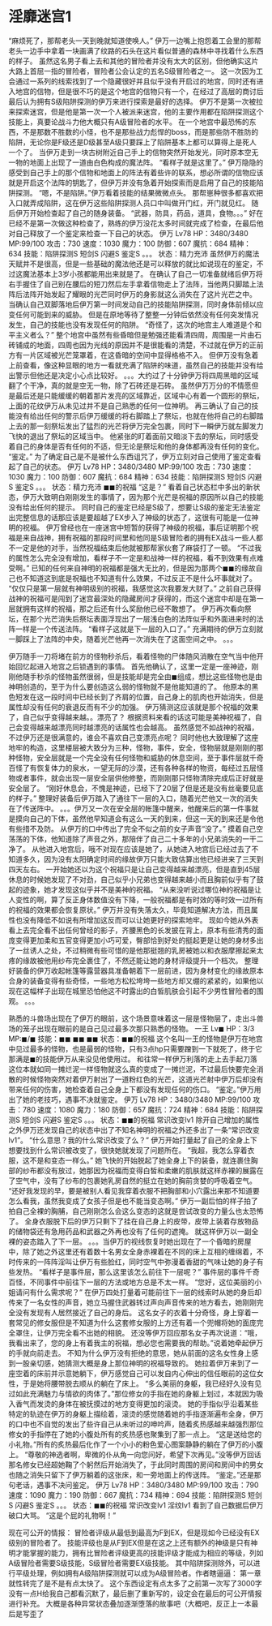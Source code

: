 # 淫靡迷宫1

“麻烦死了，那帮老头一天到晚就知道使唤人。”
伊万一边嘴上抱怨着工会里的那帮老头一边手中拿着一块画满了纹路的石头在这片看似普通的森林中寻找着什么东西的样子。
虽然这名男子看上去和其他的冒险者并没有太大的区别，但他确实这片大路上首屈一指的冒险者，冒险者公会认定的五名S级冒险者之一。
这一次因为工会通过一系列的线索找到了一个隐藏很好并且似乎没有开启过的地宫，同时还有进入地宫的信物，但是很不巧的是这个地宫的信物只有一个，在经过了高层的商讨后最后认为拥有S级陷阱探测的伊万来进行探索是最好的选择。
伊万不是第一次被拉来探索迷宫，但是他是第一次一个人被派来迷宫，他的主要作用都在陷阱探测这个技能上，真要论战斗力他大概只有A级冒险者的水平。
在一个地宫中最恐怖的东西，不是那数不胜数的小怪，也不是那些战力彪悍的boss，而是那些防不胜防的陷阱，无论你是F级还是D级甚至A级只要踩上了陷阱基本上都可以算得上是死人一个了。
当伊万走到一块古树附近自己手上的信物突然开始发光，同时原本空无一物的地面上出现了一道由白色构成的魔法阵。
“看样子就是这里了。”
伊万隐隐的感受到自己手上的那个信物和地面上的阵法有着些许的联系，想必所谓的信物应该就是开启这个法阵的钥匙了，但伊万并没有急着开始探索而是启用了自己的技能陷阱探测。
“嗯，不是陷阱。”伊万看着技能的结果微微点头。
那帮崽种很多都喜欢把入口就弄成陷阱，这在伊万这些陷阱探测人员口中叫做开门红，开门就见红。
随后伊万开始检查起了自己的随身装备。
“武器，防具，药品，道具，食物。。。”
好在已经不是第一次做这种检查了，熟练的伊万没花太多时间就完成了检查，在最后他对自己释放了一个鉴定来检查一下自己的状态。
伊万 Lv78
HP：3480/3480 MP:99/100
攻击：730 速度：1030 魔力：100
防御：607 魔抗：684 精神：634
技能：陷阱探测S 短剑S 闪避S 鉴定S 。。。
状态：精力充沛
虽然伊万的魔法天赋并不是很高，但是一些基础的魔法他还是可以释放的就比如说现在的鉴定，不过这魔法基本上3岁小孩都能用出来就是了。
在确认了自己一切准备就绪后伊万将右手握住了自己别在腰后的短刀然后左手拿着信物走上了法阵，当他两只脚踏上法阵后法阵开始发起了耀眼的光芒同时伊万的身影就这么消失在了这片光芒之中。
当确认自己双脚落地后伊万第一时间发动自己的技能陷阱探测，同时身体前倾以应变任何可能到来的威胁。
但是在原地等待了整整一分钟后依然没有任何突发情况发生，自己的技能也没有发现任何的陷阱。
“奇怪了，这次的地宫主人难道是个和平主义者么？”
整个地宫中虽然有些昏暗但是勉强还能看清四周，周围是一片由石砖铺成的地面，四周也因为光线的原因并不是很能看的清楚，不过就在伊万的正前方有一片区域被光芒笼罩着，在这昏暗的空间中显得格格不入。
但伊万没有急着上前查看，像这种显眼的地方一看就充满了陷阱的味道，虽然自己的技能并没有给出警示但他还是决定小心点比较好。
。。。大约过了十分钟伊万将四周黑暗的区域翻了个干净，真的就是空无一物，除了石砖还是石砖。
虽然伊万万分的不情愿但是最后还是只能缓缓的朝着那片发亮的区域靠近，区域中心有着一个圆形的祭坛，上面的花纹伊万从未见过并不是自己熟悉的任何一位神明。
再三确认了自己的技能没有给出任何的警示后伊万缓缓的将右脚踏上了祭坛，也就在他将自己的右脚踏上去的那一刻祭坛发出了猛烈的光芒将伊万完全包裹，同时下一瞬伊万就左脚发力飞快的退出了祭坛的区域当中。
他紧张的盯着面前又暗淡下去的祭坛，同时感受着自己的身体是否有任何的不适，但无论是祭坛和他的身体都再没有任何的变化。
“鉴定。”
为了确定自己是不是被什么东西诅咒了，伊万立刻对自己使用了鉴定查看起了自己的状态。
伊万 Lv78
HP：3480/3480 MP:99/100
攻击：730 速度：1030 魔力：100
防御：607 魔抗：684 精神：634
技能：陷阱探测S 短剑S 闪避S 鉴定S 。。。
状态：精力充沛 ◼◼的祝福
“这是？”
看着自己状态栏中多出的新状态，伊万大致明白刚刚发生的事情了，因为那个光芒是祝福的原因所以自己的技能没有给出任何的提示。
同时自己的鉴定已经是S级了，想要让S级的鉴定无法鉴定出完整信息的话那应该是要超越了EX步入了神级的状态了，这很有可能是一位神明的祝福。
伊万曾经也在一座迷宫中短暂的获得了神级的祝福，事后证明那个祝福是来自战神，拥有祝福的那段时间里和他同是S级冒险者的拥有EX战斗一些人都不一定是他的对手，当然祝福结束后他就被那帮家伙套了麻袋打了一顿。
“不过我的属性怎么完全没有增加，看样子不一定是和战神一样的祝福，看不到效果有点难受啊。”
已知的任何来自神明的祝福都是强大无比的，但是因为那两个◼◼的缘故自己也不知道这到底是祝福也不知道有什么效果，不过反正不是什么坏事就对了。
“仅仅只是第一层就有神明级别的祝福，我感觉这次我要发大财了。”
之前自己获得战神的祝福可是闯到了迷宫最深处的隐藏房间才获得的，而这个迷宫中却是在第一层就拥有这样的祝福，那之后还有什么奖励他已经不敢想了。
伊万再次看向祭坛，在那个光芒消失后祭坛表面浮现出了一层浅白色的法阵似乎和外面进来时的法阵一样是一个传送法阵。
“看样子这就是下一层的入口了。”
充满期待的伊万立刻就一脚踩上了法阵的中央，随着光芒他再一次消失在了这面空间之中。
。。。

伊万随手一刀将堵在前方的怪物秒杀后，看着怪物的尸体随风消散在空气当中他开始回忆起进入地宫之后锁遇到的事情。
首先他确认了，这里一定是一座神迹，刚刚他随手秒杀的怪物虽然很弱，但是技能却是完全由◼组成，想比这些怪物也是由神明创造的，至于为什么要创造这么弱的怪物就不是他能知道的了。
他原本的黑色短发在这一段时间中已经长到了齐肩的位置，自己身上的肌肉也开始消失，但是属性却没有任何的衰退反而有不少的加强。
伊万猜测这应该就是那个祝福的效果了，自己似乎变得越来越。。漂亮了？
根据资料来看的话这可能是美神祝福了，自己会变得越来越漂亮同时越漂亮的话属性也会越高。
虽然感觉不如战神的祝福，不过伊万还是很满意的，谁会不喜欢自己变漂亮点呢？
同时他也大致理解了这座地牢的构造，这里楼层被大致分为三种，怪物，事件，安全，怪物层就是刚刚的那种怪物，安全层就是一个完全没有任何怪物和威胁的休息空间，至于事件层就千奇百怪了有恢复体力的泉水，一望无际的沙漠，还有各种各样的物资，每经过五层怪物或者事件，就会出现一层安全层供他修整，而刚刚那只怪物清除完成后正好就是安全层了。
“刚好休息会，不愧是神迹，已经下了20层了但是还是没有丝毫要见底的样子。”
整理好装备后伊万踏入了通往下一层的入口，随着光芒他又一次的消失在了传送阵中。
。。。伊万又一次在安全层的帐篷中醒来，他醒来后的第一件事就是摸向自己的下体，虽然他早知道会有这么一天的到来，但这一天的到来还是令他有些措不及防。
从伊万的口中传出了完全不似之前的女子声音“没了。”
摸着自己空荡荡的下体，他知道除了声音之外，那陪伴了自己二十多年的小兄弟消失的一干二净了。
从他进入地宫后，哦不对现在应该是她了，从她进入地宫后已经过去了不知道多久，因为没有太阳确定时间的缘故伊万只能大致估算出他已经进来了三天到四天左右。
一开始她还以为这个祝福只是让自己变得越来越漂亮，但是直到45层休息的时候她发现了不对劲，自己似乎小兄弟也变得越来越小而且胸前似乎有了鼓起的迹象，她才发现这似乎并不是美神的祝福。
“从来没听说过哪位神的祝福是让人变性的啊，算了反正身体数值没有下降，一般祝福都是有时效的等时效一过所有的祝福的效果都会恢复原状。”
伊万并没有失落太久，毕竟知道解决方法，而且属性也没有降低不如说有所增加这反而可以让她更好的探索地牢。
现如今她从外表看上去完全看不出任何曾经的影子，齐腰黑色的长发披在背上，原本有些清秀的面庞变得更加柔和五官变得更加小巧可爱，臀部恰到好处的挺起更是让她的身材多出了一丝诱人之处，不过稍微有些可惜的是他那挺翘的乳房被她以和衣服摩擦起来太疼的缘故被他用纱布完全裹住了，不然还能让她的身材评级提升一个档次。
整理好装备的伊万收起帐篷等露营器具准备朝着下一层前进，因为身材变化的缘故原本合身的装备变得有些奇怪，一些地方松松垮垮一些地方却又绷的紧紧的，如果他以现在这幅样子出现在城里恐怕他这不时露出的白皙肌肤会引起不少男性冒险者的围观。
。。。

熟悉的斗兽场出现在了伊万的眼前，这个场景意味着这一层是怪物层了，走出斗兽场的笼子出现在眼前的是自己见过最多次那只熟悉的怪物。
一王 Lv◼
HP：3/3 MP:◼/◼
技能：◼◼ ◼◼ ◼◼
状态：◼◼的祝福
这个名叫一王的怪物是伊万在地宫中见过最多的怪物，也是最弱的怪物，只有3点hp只需要蹭到一下就死了，终于它那满是◼的技能伊万从来没见他使用过。
和往常一样伊万利落的走上去手起刀落这位本就如同一摊烂泥一样怪物就这么真的变成了一摊烂泥，不过最后快要完全消散的时候怪物突然对着伊万射出了一道粉红色的光芒，这道光芒射中伊万后却没有带来任何的伤害，她检查着自己全身上下都没有发现任何的伤口。
“鉴定。”伊万用出了她的老技巧，遇事不决就鉴定。
伊万 Lv78
HP：3480/3480 MP:99/100
攻击：780 速度：1080 魔力：180
防御：657 魔抗：724 精神：684
技能：陷阱探测S 短剑S 闪避S 鉴定S 。。。
状态：◼◼的祝福 常识改变lv1
除开自己增加的属性之外伊万还发现自己的状态中出了不知名神明的祝福之外还多出了一条“常识改变lv1”。
“什么意思？我的什么常识改变了么？”
伊万开始打量起了自己的全身上下想要找到什么常识被改变了，很快她就发现了问题所在。
“我超，我怎么穿着衣服，这不是和变态一样么。”
她飞快的开始脱起了她全身上下的装备，就连裹住胸部的纱布都没有放过，她那因为祝福而变得白皙和柔嫩的肌肤就这样赤裸的展露在了空气中，没有了纱布的包裹她乳房自然的挺立在她的胸前贪婪的呼吸着空气。
“还好我发现的早，要是被别人看见我穿着衣服不把胸部和小穴露出来那不知道要怎么看我，虽然我变成了女孩子但是也不能当变态啊。”
伊万一副后怕的样子拍了拍自己全裸的胸脯，自己刚刚怎么会这么变态的这就是尝试改变的力量么也太恐怖了。
全身衣服脱下后的伊万只剩下了挂在自己身上的皮带，皮带上装着存放物品的储物袋还有急用药品和武器之外再也没有了任何的遮掩。
就这样伊万以一副全裸的姿态踏入了下一层。
。。。当伊万的视线恢复时她出现在了一个昏暗的房屋中，除了她之外这里还有着数十名男女全身赤裸着在不同的床上互相的缠绵着，不时传来的一阵阵淫叫让伊万有些脸红，同时空气中弥漫着香甜的气味让她的身子有些发热。
“看样子是事件层，那么这里该怎么前往下一层呢？”
事件层的事件千奇百怪，不同事件中前往下一层的方法或地方总是不太一样。
“您好，这位美丽的小姐请问有什么需求呢？”
在伊万四处打量着可能前往下一层的线索时从她的身后却传来了一名女性的声音，她立马握住武器转过声向声音传来的地方看去，她刚刚完全没有发现有人居然接近了自己的身后。
这名女子的衣着十分奇怪，身上穿着一套常见的修女服但是不知道为什么这套修女服的上方还有着一个兜帽将她的面庞完全罩住，让伊万完全看不出她的相貌。
还没等伊万回应那名女子再次说道：“哦，我看出来了，您的身上有着我主的祝福，想必您也需要我的帮助。”说着她牵起伊万的手就向前走去。
不知为什么伊万没有拒绝的意思，她从前面的这名女性身上感到一股亲切感，她猜测大概是身上那位神明的祝福导致的。
她拉着伊万来到了一座空着的床前并示意她躺下，伊万感觉自己可以发自内心伸出的信任眼前的这位女性，于是她将腰带脱去顺从的躺在了床上。
“多么美丽的身躯，我已经好久没有见过如此充满魅力与情欲的肉体了。”那位修女的手指在她的身躯上划过，本就因为吸入香气而发烫的身体在被抚摸过的地方变得更加的滚烫。
她的手指似乎沿着某些特定的轨迹在伊万的身躯上描绘着，滚烫的感觉随着她的手指逐渐遍布全身，伊万的口中也不自觉的发出了些许自己从未听过的呻吟声，随着炙热感越来越强烈那位修女的手指停在了她的小腹处所有的炙热感也聚集到了那一点上。
“这是送给您的小礼物。”所有的炙热最后化作了一个小小的粉色爱心图案静静的躺在了伊万的小腹上。
“尊敬的神选者啊，卑微的仆从角一向您问好，希望下次再见。”没等伊万回话那名修女已经超她鞠了个躬然后开始消失了，于此同时周围的房间和房间中的男女也随之消失只留下了伊万躺着的这张床，和一旁地面上的传送阵。
“鉴定。”还是那句老话，遇事不决问鉴定。
伊万 Lv78
HP：3480/3480 MP:99/100
攻击：790 速度：1090 魔力：190
防御：667 魔抗：734 精神：694
技能：陷阱探测S 短剑S 闪避S 鉴定S 。。。
状态：◼◼的祝福 常识改变lv1 淫纹lv1
看到了自己数据后伊万破口大骂。
“这是个屁的礼物啊！”

现在可公开的情报：
冒险者评级从最低到最高为F到EX，但是现如今已经没有EX级别的冒险者了。
技能评级也是从F到EX但是在这之上还有额外的神级是只有神明才能掌握的能力，拥有比冒险者评级更高的技能评级才能成为相应的等级，列如A级冒险者需要S级技能，S级冒险者需要EX级技能。
其中陷阱探测除外，可以进行平级处理，例如拥有A级陷阱探测就可以成为A级冒险者。作者瞎逼逼：
第一章就性转完了是不是有点太快了。
这个东西设定有点太多了之前第一次写了3000字没有一点H给我自己都看沉默了，最后删了重新写的，设定会在最后的可公开情报进行补充。
大概是各种异常状态叠加逐渐堕落的故事吧（大概吧，反正上一本最后是写歪了

